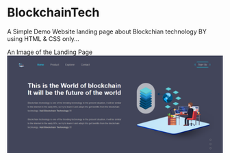 # BlockchainTech
A Simple Demo Website landing page about Blockchian technology BY using HTML &amp; CSS only...

An Image of the Landing Page
<img src = "landingPageImage.png">
